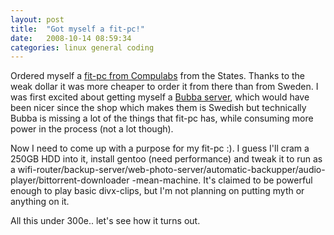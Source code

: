 ```yaml
---
layout: post
title:  "Got myself a fit-pc!"
date:   2008-10-14 08:59:34 
categories: linux general coding 
---
```

Ordered myself a [fit-pc from Compulabs](http://www.fit-pc.com/new/about-fit-pc.html) from the States. Thanks to the weak dollar it was more cheaper to order it from there than from Sweden. I was first excited about getting myself a [Bubba server](http://excito.com/bubba/about-bubba.html), which would have been nicer since the shop which makes them is Swedish but technically Bubba is missing a lot of the things that fit-pc has, while consuming more power in the process (not a lot though).

Now I need to come up with a purpose for my fit-pc :). I guess I'll cram a 250GB HDD into it, install gentoo (need performance) and tweak it to run as a wifi-router/backup-server/web-photo-server/automatic-backupper/audio-player/bittorrent-downloader -mean-machine. It's claimed to be powerful enough to play basic divx-clips, but I'm not planning on putting myth or anything on it.

All this under 300e.. let's see how it turns out.	
